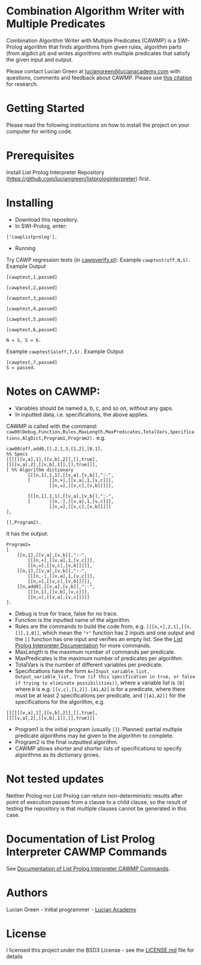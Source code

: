 # Combination Algorithm Writer with Multiple Predicates

Combination Algorithm Writer with Multiple Predicates (CAWMP) is a SWI-Prolog algorithm that finds algorithms from given rules,  algorithm parts (from algdict.pl) and writes algorithms with multiple predicates that satisfy the given input and output.

Please contact Lucian Green at <a href="mailto:luciangreen@lucianacademy.com">luciangreen@lucianacademy.com</a> with questions, comments and feedback about CAWMP.  Please use <a href="https://github.com/luciangreen/Combination-Algorithm-Writer-Multiple-Predicates/blob/master/cawmp.bib">this citation</a> for research.

# Getting Started

Please read the following instructions on how to install the project on your computer for writing code.

# Prerequisites

Install List Prolog Interpreter Repository (https://github.com/luciangreen/listprologinterpreter) first.

# Installing

* Download this repository.
* In SWI-Prolog, enter:
```
['cawplistprolog'].
```
* Running

Try CAWP regression tests (in <a href="https://github.com/luciangreen/Combination-Algorithm-Writer-Multiple-Predicates/blob/master/cawpverify.pl">cawpverify.pl</a>):
Example
`cawptest(off,N,S).`
Example Output
```
[cawptest,1,passed]

[cawptest,2,passed]

[cawptest,3,passed]

[cawptest,4,passed]

[cawptest,5,passed]

[cawptest,6,passed]

N = S, S = 6.
```
Example
`cawptest1a(off,7,S).`
Example Output
```
[cawptest,7,passed]
S = passed.
```


# Notes on CAWMP:

* Variables should be named a, b, c, and so on, without any gaps.
* In inputted data, i.e. specifications, the above applies.


CAWMP is called with the command:	`caw00(Debug,Function,Rules,MaxLength,MaxPredicates,TotalVars,Specifications,AlgDict,Program1,Program2).`
e.g. 
```
caw00(off,add0,[],2,1,3,[1,2],[0,1],
%% Specs
[[[[[[v,a],1],[[v,b],2]],[],true],
[[[[v,a],2],[[v,b],1]],[],true]]],
[ %% Algorithm dictionary
        [[[n,1],1,1],[[v,a],[v,b]],":-",
        [       [[n,+],[[v,a],1,[v,c]]],
                [[n,=],[[v,c],[v,b]]]]],

        [[[n,1],1,1],[[v,a],[v,b]],":-",
        [       [[n,-],[[v,a],1,[v,c]]],
                [[n,=],[[v,c],[v,b]]]]]
],

[],Program2).
```
It has the output:
```
Program2=
[
	[[n,1],[[v,a],[v,b]],":-",
		[[[n,+],[[v,a],1,[v,c]]],
		[[n,=],[[v,c],[v,b]]]]],
	[[n,1],[[v,a],[v,b]],":-",
		[[[n,-],[[v,a],1,[v,c]]],
		[[n,=],[[v,c],[v,b]]]]],
	[[n,add0],[[v,a],[v,b]],":-",
		[[[n,1],[[v,b],[v,c]]],
		[[n,=],[[v,a],[v,c]]]]]
].
```

* Debug is true for trace, false for no trace.
* Function is the inputted name of the algorithm.
* Rules are the commands to build the code from, e.g. `[[[n,+],2,1],[[n,[]],1,0]]`, which mean the `"+"` function has 2 inputs and one output and the `[]` function has one input and verifies an empty list.  See the <a href="https://github.com/luciangreen/listprologinterpreter/blob/master/LPI_docs.md">List Prolog Interpreter Documentation</a> for more commands.
* MaxLength is the maximum number of commands per predicate.
* MaxPredicates is the maximum number of predicates per algorithm.
* TotalVars is the number of different variables per predicate.
* Specifications have the form `A=[Input_variable_list, Output_variable_list, True (if this specification in true, or false if trying to eliminate possibilities)]`, where a variable list is `[B]` where `B` is e.g. `[[v,c],[1,2]]`.  `[A1,A2]` is for a predicate, where there must be at least 2 specifications per predicate, and `[[A1,A2]]` for the specifications for the algorithm, e.g. 
```
[[[[[[v,a],1],[[v,b],2]],[],true],
[[[[v,a],2],[[v,b],1]],[],true]]]
```
* Program1 is the initial program (usually `[]`).  Planned: partial multiple predicate algorithms may be given to the algorithm to complete.
* Program2 is the final outputted algorithm.
* CAWMP allows shorter and shorter lists of specifications to specify algorithms as its dictionary grows.

# Not tested updates

Neither Prolog nor List Prolog can return non-deterministic results after point of execution passes from a clause to a child clause, so the result of testing the repository is that multiple clauses cannot be generated in this case.

# Documentation of List Prolog Interpreter CAWMP Commands

See <a href="https://github.com/luciangreen/listprologinterpreter/blob/master/LPCAWMP_docs.md">Documentation of List Prolog Interpreter CAWMP Commands</a>.

# Authors

Lucian Green - Initial programmer - <a href="https://www.lucianacademy.com/">Lucian Academy</a>

# License

I licensed this project under the BSD3 License - see the <a href="LICENSE">LICENSE.md</a> file for details

